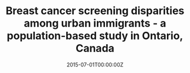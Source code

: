 ---
authors:
- Vahabi M
- Lofters A
- admin
- Glazier RH
date: "2015-07-01T00:00:00Z"
doi: "10.1186/s12889-015-2050-5"
featured: false
projects: []
publication: '*BMC Public Health, 21*(9)'
publication_short: ""
publication_types:
- "2"
date: "2015-07-01T00:00:00Z"
title: Breast cancer screening disparities among urban immigrants - a population-based study in Ontario, Canada
url_pdf: https://bmcpublichealth.biomedcentral.com/track/pdf/10.1186/s12889-015-2050-5.pdf
---